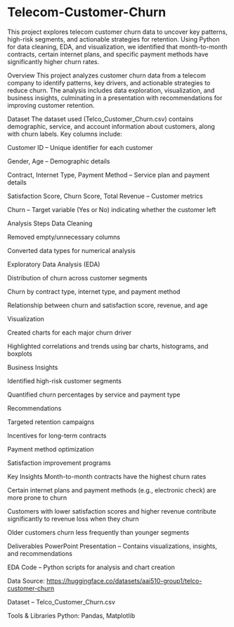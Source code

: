 # Telecom-Customer-Churn
This project explores telecom customer churn data to uncover key patterns, high-risk segments, and actionable strategies for retention. Using Python for data cleaning, EDA, and visualization, we identified that month-to-month contracts, certain internet plans, and specific payment methods have significantly higher churn rates.

Overview
This project analyzes customer churn data from a telecom company to identify patterns, key drivers, and actionable strategies to reduce churn.
The analysis includes data exploration, visualization, and business insights, culminating in a presentation with recommendations for improving customer retention.

Dataset
The dataset used (Telco_Customer_Churn.csv) contains demographic, service, and account information about customers, along with churn labels.
Key columns include:

Customer ID – Unique identifier for each customer

Gender, Age – Demographic details

Contract, Internet Type, Payment Method – Service plan and payment details

Satisfaction Score, Churn Score, Total Revenue – Customer metrics

Churn – Target variable (Yes or No) indicating whether the customer left

Analysis Steps
Data Cleaning

Removed empty/unnecessary columns

Converted data types for numerical analysis

Exploratory Data Analysis (EDA)

Distribution of churn across customer segments

Churn by contract type, internet type, and payment method

Relationship between churn and satisfaction score, revenue, and age

Visualization

Created charts for each major churn driver

Highlighted correlations and trends using bar charts, histograms, and boxplots

Business Insights

Identified high-risk customer segments

Quantified churn percentages by service and payment type

Recommendations

Targeted retention campaigns

Incentives for long-term contracts

Payment method optimization

Satisfaction improvement programs

Key Insights
Month-to-month contracts have the highest churn rates

Certain internet plans and payment methods (e.g., electronic check) are more prone to churn

Customers with lower satisfaction scores and higher revenue contribute significantly to revenue loss when they churn

Older customers churn less frequently than younger segments

Deliverables
PowerPoint Presentation – Contains visualizations, insights, and recommendations

EDA Code – Python scripts for analysis and chart creation

Data Source: https://huggingface.co/datasets/aai510-group1/telco-customer-churn

Dataset – Telco_Customer_Churn.csv

Tools & Libraries
Python: Pandas, Matplotlib
